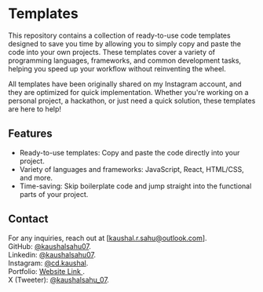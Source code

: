 # Templates
This repository contains a collection of ready-to-use code templates designed to save you time by allowing you to simply copy and paste the code into your own projects. These templates cover a variety of programming languages, frameworks, and common development tasks, helping you speed up your workflow without reinventing the wheel.

All templates have been originally shared on my Instagram account, and they are optimized for quick implementation. Whether you're working on a personal project, a hackathon, or just need a quick solution, these templates are here to help!

## Features
- Ready-to-use templates: Copy and paste the code directly into your project.
- Variety of languages and frameworks: JavaScript, React, HTML/CSS, and more.
- Time-saving: Skip boilerplate code and jump straight into the functional parts of your project.

## Contact

For any inquiries, reach out at [kaushal.r.sahu@outlook.com].<br>
GitHub: [@kaushalsahu07](https://github.com/kaushalsahu07).<br>
Linkedin: [@kaushalsahu07](www.linkedin.com/in/kaushalsahu07).<br>
Instagram: [@cd.kaushal](https://www.instagram.com/cd.kaushal?igsh=cTVram1ia3Vvamxz).<br>
Portfolio: [Website Link ](https://kaushalsahu07.github.io/portfolio/).<br>
X (Tweeter): [@kaushalsahu_07](https://x.com/kaushalsahu_07?t=7nk-jApWrJkgW6YwklJZWQ&s=09).<br>
